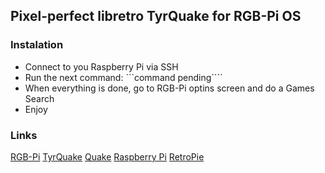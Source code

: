## Pixel-perfect libretro TyrQuake for RGB-Pi OS

### Instalation

* Connect to you Raspberry Pi via SSH
* Run the next command:
```command pending````
* When everything is done, go to RGB-Pi optins screen and do a Games Search
* Enjoy

### Links

[RGB-Pi](https://www.rgb-pi.com/)
[TyrQuake](https://docs.libretro.com/library/tyrquake/)
[Quake](https://en.wikipedia.org/wiki/Quake_(video_game))
[Raspberry Pi](https://www.raspberrypi.org/)
[RetroPie](https://retropie.org.uk/)
